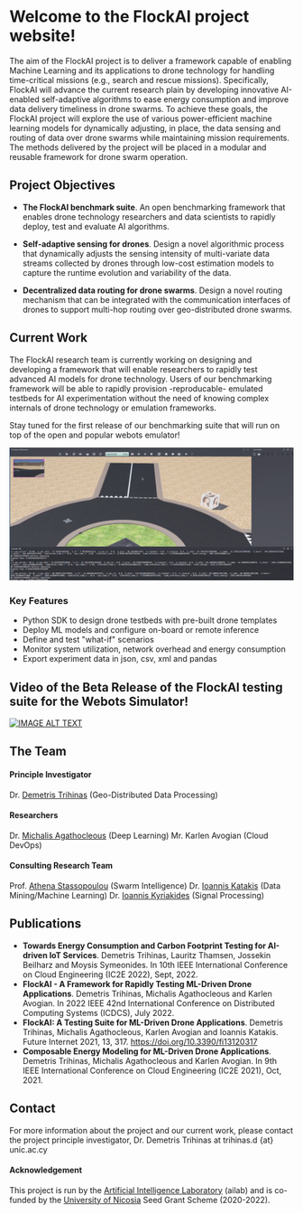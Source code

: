 # Welcome to the FlockAI project website!

The aim of the FlockAI project is to deliver a framework capable of enabling Machine Learning and its applications to drone technology for handling time-critical missions (e.g., search and rescue missions). Specifically, FlockAI will advance the current research plain by developing innovative AI-enabled self-adaptive algorithms to ease energy consumption and improve data delivery timeliness in drone swarms. To achieve these goals, the FlockAI project will explore the use of various power-efficient machine learning models for dynamically adjusting, in place, the data sensing and routing of data over drone swarms while maintaining mission requirements. The methods delivered by the project will be placed in a modular and reusable framework for drone swarm operation.

## Project Objectives

- **The FlockAI benchmark suite**. An open benchmarking framework that enables drone technology researchers and data scientists to rapidly deploy, test and evaluate AI algorithms.

- **Self-adaptive sensing for drones**. Design a novel algorithmic process that dynamically adjusts the sensing intensity of multi-variate data streams collected by drones through low-cost estimation models to capture the runtime evolution and variability of the data.

- **Decentralized data routing for drone swarms**. Design a novel routing mechanism that can be integrated with the communication interfaces of drones to support multi-hop routing over geo-distributed drone swarms.

## Current Work
The FlockAI research team is currently working on designing and developing a framework that will enable researchers to rapidly test advanced AI models for drone technology. Users of our benchmarking framework will be able to rapidly provision -reproducable- emulated testbeds for AI experimentation without the need of knowing complex internals of drone technology or emulation frameworks. 

Stay tuned for the first release of our benchmarking suite that will run on top of the open and popular webots emulator!

![flockai-webots-teaser](https://github.com/unic-ailab/flockai/raw/gh-pages/images/flockai-teaser.png)

### Key Features
- Python SDK to design drone testbeds with pre-built drone templates
- Deploy ML models and configure on-board or remote inference
- Define and test "what-if" scenarios
- Monitor system utilization, network overhead and energy consumption
- Export experiment data in json, csv, xml and pandas


## Video of the Beta Release of the FlockAI testing suite for the Webots Simulator!
[![IMAGE ALT TEXT](http://img.youtube.com/vi/13CFfKJuKdI/0.jpg)](https://www.youtube.com/watch?v=13CFfKJuKdI "FlockAI: A Testing Suite for ML-Driven Drone Applications")


## The Team

#### Principle Investigator
Dr. [Demetris Trihinas](https://dtrihinas.info/) (Geo-Distributed Data Processing)

#### Researchers
Dr. [Michalis Agathocleous](https://www.linkedin.com/in/michalis-agathocleous-phd-779aa759) (Deep Learning)
Mr. Karlen Avogian (Cloud DevOps)

#### Consulting Research Team
Prof. [Athena Stassopoulou](https://www.unic.ac.cy/stassopoulou-athena/) (Swarm Intelligence)
Dr. [Ioannis Katakis](http://www.katakis.eu/) (Data Mining/Machine Learning)
Dr. [Ioannis Kyriakides](https://sites.google.com/view/ikyriakides/home) (Signal Processing)

## Publications
- **Towards Energy Consumption and Carbon Footprint Testing for AI-driven IoT Services**. Demetris Trihinas, Lauritz Thamsen, Jossekin Beilharz and Moysis Symeonides. In 10th IEEE International Conference on Cloud Engineering (IC2E 2022), Sept, 2022.
- **FlockAI - A Framework for Rapidly Testing ML-Driven Drone Applications**. Demetris Trihinas, Michalis Agathocleous and Karlen Avogian. In 2022 IEEE 42nd International Conference on Distributed Computing Systems (ICDCS), July 2022.
- **FlockAI: A Testing Suite for ML-Driven Drone Applications**. Demetris Trihinas, Michalis Agathocleous, Karlen Avogian and Ioannis Katakis. Future Internet 2021, 13, 317. https://doi.org/10.3390/fi13120317
- **Composable Energy Modeling for ML-Driven Drone Applications**. Demetris Trihinas, Michalis Agathocleous and Karlen Avogian. In 9th IEEE International Conference on Cloud Engineering (IC2E 2021), Oct, 2021.

## Contact
For more information about the project and our current work, please contact the project principle investigator, Dr. Demetris Trihinas at trihinas.d {at} unic.ac.cy

#### Acknowledgement
This project is run by the [Artificial Intelligence Laboratory](https://ailab.unic.ac.cy/) (ailab) and is co-funded by the [University of Nicosia](https://www.unic.ac.cy/) Seed Grant Scheme (2020-2022).
